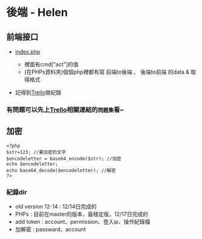 # 後端 - Helen

## 前端接口
+ [index.php](https://github.com/ytchao0234/softwareEngineeringProject/blob/backEnd/index.php)
    + 裡面有cmd["act"]的值
    + (在PHPs資料夾)個個php裡都有寫 前端to後端 、 後端to前端 的data & 取得格式

+ 記得到[Trello](https://trello.com/b/2amh64r0/helen)做紀錄

### 有問題可以先上[Trello](https://trello.com/b/2amh64r0/helen)相關連結的`問題集`看~



## 加密
```
<?php
$str=123; //要加密的文字
$encodeletter = base64_encode($str); //加密
echo $encodeletter;
echo base64_decode($encodeletter); //解密
?>
```

### 紀錄dir
+ old version 12-14 : 12/14日完成的
+ PHPs : 目前在master的版本，最穩定版，12/17日完成的
+ add token : account、permission、登入ip、操作紀錄檔
+ 加解密 : passward、account
